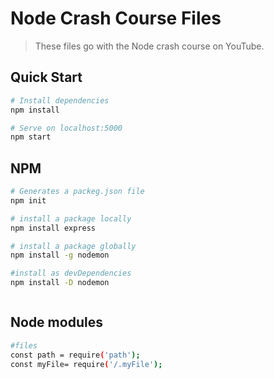# Node Crash Course Files

> These files go with the Node crash course on YouTube.

## Quick Start

```bash
# Install dependencies
npm install

# Serve on localhost:5000
npm start
```

## NPM

```bash
# Generates a packeg.json file
npm init

# install a package locally
npm install express

# install a package globally
npm install -g nodemon

#install as devDependencies
npm install -D nodemon



```

## Node modules
```bash
#files
const path = require('path');
const myFile= require('/.myFile');
```
